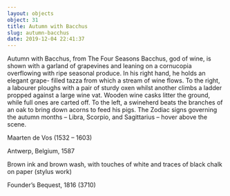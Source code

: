 ```yaml
---
layout: objects
object: 31
title: Autumn with Bacchus
slug: autumn-bacchus
date: 2019-12-04 22:41:37
---
```

Autumn with Bacchus,  from The Four Seasons  Bacchus, god of wine, is shown with a garland of grapevines and leaning on a cornucopia overflowing with ripe seasonal produce.  In his right hand, he holds an elegant grape- filled tazza from which a stream of wine flows.  To the right, a labourer ploughs with a pair of sturdy oxen whilst another climbs a ladder propped against a large wine vat. Wooden wine casks litter the ground, while full ones are carted off. To the left, a swineherd beats the branches of an oak to bring down acorns to feed his pigs. The Zodiac signs governing the autumn months – Libra, Scorpio, and Sagittarius – hover above the scene.

Maarten de Vos (1532 – 1603)  

Antwerp, Belgium, 1587  

Brown ink and brown wash, with touches of white and traces of black chalk on paper (stylus work)  

Founder’s Bequest, 1816 (3710)
